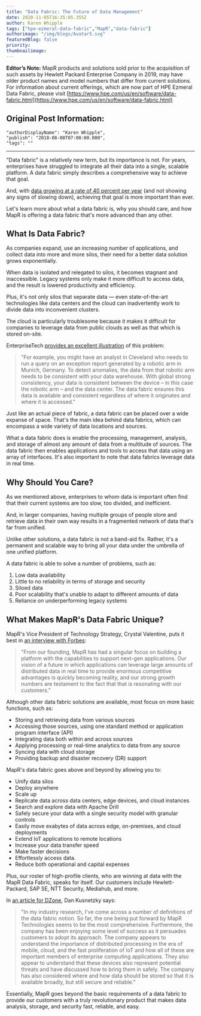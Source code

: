 ```yaml
---
title: "Data Fabric: The Future of Data Management"
date: 2020-11-05T16:35:05.355Z
author: Karen Whipple 
tags: ["hpe-ezmeral-data-fabric","MapR","data-fabric"]
authorimage: "/img/blogs/Avatar5.svg"
featuredBlog: false
priority:
thumbnailimage:
---
```

**Editor’s Note:** MapR products and solutions sold prior to the acquisition of such assets by Hewlett Packard Enterprise Company in 2019, may have older product names and model numbers that differ from current solutions. For information about current offerings, which are now part of HPE Ezmeral Data Fabric, please visit [https://www.hpe.com/us/en/software/data-fabric.html](https://www.hpe.com/us/en/software/data-fabric.html)

## Original Post Information:

```
"authorDisplayName": "Karen Whipple",
"publish": "2018-08-08T07:00:00.000",
"tags": ""
```

---

"Data fabric" is a relatively new term, but its importance is not. For years, enterprises have struggled to integrate all their data into a single, scalable platform. A data fabric simply describes a comprehensive way to achieve that goal.

And, with [data growing at a rate of 40 percent per year](https://www.emc.com/leadership/digital-universe/2014iview/executive-summary.htm) (and not showing any signs of slowing down), achieving that goal is more important than ever.

Let's learn more about what a data fabric is, why you should care, and how MapR is offering a data fabric that's more advanced than any other.

## What Is Data Fabric?

As companies expand, use an increasing number of applications, and collect data into more and more silos, their need for a better data solution grows exponentially.

When data is isolated and relegated to silos, it becomes stagnant and inaccessible. Legacy systems only make it more difficult to access data, and the result is lowered productivity and efficiency.

Plus, it's not only silos that separate data — even state-of-the-art technologies like data centers and the cloud can inadvertently work to divide data into inconvenient clusters.

The cloud is particularly troublesome because it makes it difficult for companies to leverage data from public clouds as well as that which is stored on-site.

EnterpriseTech [provides an excellent illustration](https://enterprisetech.com/2017/10/02/global-data-fabric-takes-diversity-data-types/) of this problem:

>"For example, you might have an analyst in Cleveland who needs to run a query on an exception report generated by a robotic arm in Munich, Germany. To detect anomalies, the data from that robotic arm needs to be consistent with your data warehouse. With global strong consistency, your data is consistent between the device – in this case the robotic arm – and the data center. The data fabric ensures this data is available and consistent regardless of where it originates and where it is accessed."

Just like an actual piece of fabric, a data fabric can be placed over a wide expanse of space. That's the main idea behind data fabrics, which can encompass a wide variety of data locations and sources.

What a data fabric does is enable the processing, management, analysis, and storage of almost any amount of data from a multitude of sources. The data fabric then enables applications and tools to access that data using an array of interfaces. It's also important to note that data fabrics leverage data in real time.  

## Why Should You Care?

As we mentioned above, enterprises to whom data is important often find that their current systems are too slow, too divided, and inefficient.

And, in larger companies, having multiple groups of people store and retrieve data in their own way results in a fragmented network of data that's far from unified.

Unlike other solutions, a data fabric is not a band-aid fix. Rather, it's a permanent and scalable way to bring all your data under the umbrella of one unified platform.

A data fabric is able to solve a number of problems, such as:

1.  Low data availability
2.  Little to no reliability in terms of storage and security
3.  Siloed data
4.  Poor scalability that's unable to adapt to different amounts of data
5.  Reliance on underperforming legacy systems

## What Makes MapR's Data Fabric Unique?

MapR's Vice President of Technology Strategy, Crystal Valentine, puts it best in [an interview with Forbes](https://forbes.com/sites/danwoods/2017/11/14/mapr-why-data-fabric-is-now-vital-to-the-app-stack):

>"From our founding, MapR has had a singular focus on building a platform with the capabilities to support next-gen applications. Our vision of a future in which applications can leverage large amounts of distributed data in real time to provide enormous competitive advantages is quickly becoming reality, and our strong growth numbers are testament to the fact that that is resonating with our customers."

Although other data fabric solutions are available, most focus on more basic functions, such as:

*   Storing and retrieving data from various sources
*   Accessing those sources, using one standard method or application program interface (API)
*   Integrating data both within and across sources
*   Applying processing or real-time analytics to data from any source
*   Syncing data with cloud storage
*   Providing backup and disaster recovery (DR) support

MapR's data fabric goes above and beyond by allowing you to:

*   Unify data silos
*   Deploy anywhere
*   Scale up
*   Replicate data across data centers, edge devices, and cloud instances
*   Search and explore data with Apache Drill
*   Safely secure your data with a single security model with granular controls
*   Easily move exabytes of data across edge, on-premises, and cloud deployments
*   Extend IoT applications to remote locations
*   Increase your data transfer speed
*   Make faster decisions
*   Effortlessly access data.
*   Reduce both operational and capital expenses

Plus, our roster of high-profile clients, who are winning at data with the MapR Data Fabric, speaks for itself. Our customers include Hewlett-Packard, SAP SE, NTT Security, Mediahub, and more.

In [an article for DZone](https://dzone.com/articles/the-rise-of-the-data-fabric), Dan Kusnetzky says:

>"In my industry research, I've come across a number of definitions of the data fabric notion. So far, the one being put forward by MapR Technologies seems to be the most comprehensive. Furthermore, the company has been enjoying some level of success as it persuades customers to adopt its approach. The company appears to understand the importance of distributed processing in the era of mobile, cloud, and the fast proliferation of IoT and how all of these are important members of enterprise computing applications. They also appear to understand that these devices also represent potential threats and have discussed how to bring them in safely. The company has also considered where and how data should be stored so that it is available broadly, but still secure and reliable."

Essentially, MapR goes beyond the basic requirements of a data fabric to provide our customers with a truly revolutionary product that makes data analysis, storage, and security fast, reliable, and easy.